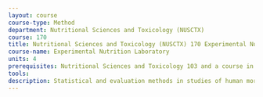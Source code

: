 ```yaml
---
layout: course 
course-type: Method
department: Nutritional Sciences and Toxicology (NUSCTX)
course: 170
title: Nutritional Sciences and Toxicology (NUSCTX) 170 Experimental Nutrition Laboratory
course-name: Experimental Nutrition Laboratory
units: 4
prerequisites: Nutritional Sciences and Toxicology 103 and a course in statistics.
tools: 
description: Statistical and evaluation methods in studies of human mortality, morbidity, and natality. History of statistical terminology and notation, critical appraisal of registry and census data, measurement of risk and introduction to life tables. Computational systems and the analysis of mass data.
---
```

